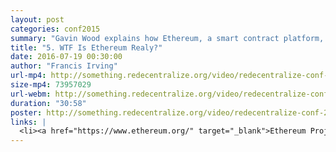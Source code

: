 ```yaml
---
layout: post
categories: conf2015
summary: "Gavin Wood explains how Ethereum, a smart contract platform, works."
title: "5. WTF Is Ethereum Realy?"
date: 2016-07-19 00:30:00
author: "Francis Irving"
url-mp4: http://something.redecentralize.org/video/redecentralize-conf-2015-5-wtf-is-ethereum-really-gavin-wood.mp4
size-mp4: 73957029
url-webm: http://something.redecentralize.org/video/redecentralize-conf-2015-5-wtf-is-ethereum-really-gavin-wood.web
duration: "30:58"
poster: http://something.redecentralize.org/video/redecentralize-conf-2015-5-wtf-is-ethereum-really-gavin-wood.jpg
links: |
  <li><a href="https://www.ethereum.org/" target="_blank">Ethereum Project</a></li>
---
```


